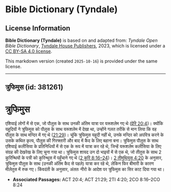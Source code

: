 # Bible Dictionary (Tyndale)

## License Information

**Bible Dictionary (Tyndale)** is based on and adapted from: _Tyndale Open Bible Dictionary_, [Tyndale House Publishers](https://tyndaleopenresources.com/), 2023, which is licensed under a [CC BY-SA 4.0 license](https://creativecommons.org/licenses/by-sa/4.0/legalcode.en).

This markdown version (created `2025-10-16`) is provided under the same license.



--------------------------------

## त्रुफिमुस (id: 381261)

त्रुफिमुस
=========

एशियाई लोगों में से एक, जो पौलुस के साथ उनकी अंतिम यात्रा पर यरूशलेम गए थे ([प्रेरि 20:4](https://ref.ly/Acts20:4))। क्योंकि यहूदियों ने त्रुफिमुस को पौलुस के साथ यरूशलेम में देखा था, उन्होंने गलत तरीके से मान लिया कि वह पौलुस के साथ मन्दिर में गए थे ([21:29](https://ref.ly/Acts21:29))। चूंकि त्रुफिमुस यहूदी नहीं थे, उनके मन्दिर को अपवित्र करने के उसके कथित कृत्य, पौलुस की गिरफ्तारी और बाद में कैद के लिए बहाना बना। त्रुफिमुस पौलुस के साथ एशियाई कलीसिया के प्रतिनिधियों में से एक के रूप में यात्रा कर रहे थे, जिन्हें यरूशलेम कलीसिया के लिए संग्रह की देखरेख के लिए चुना गया था। त्रुफिमुस शायद उन दो भाइयों में से एक थे, जो तीतुस के साथ 2 कुरिन्थियों के पत्री को कुरिन्थुस में पहुँचाने गए थे ([2 कुरि 8:16–24](https://ref.ly/2Cor8:16-2Cor8:24))। [2 तीमुथियुस 4:20](https://ref.ly/2Tim4:20) के अनुसार, त्रुफिमुस पौलुस के साथ (उनकी अंतिम कैद से पहले) यात्रा कर रहे थे, लेकिन फिर बीमारी के कारण मीलेतुस में रुक गए। किंवदंती के अनुसार, अंततः नीरो के आदेश पर त्रुफिमुस का सिर काट दिया गया था।

* **Associated Passages:** ACT 20:4; ACT 21:29; 2TI 4:20; 2CO 8:16–2CO 8:24

